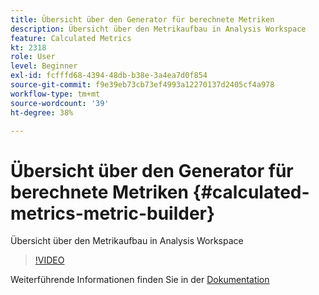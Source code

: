 ```yaml
---
title: Übersicht über den Generator für berechnete Metriken
description: Übersicht über den Metrikaufbau in Analysis Workspace
feature: Calculated Metrics
kt: 2318
role: User
level: Beginner
exl-id: fcfffd68-4394-48db-b38e-3a4ea7d0f854
source-git-commit: f9e39eb73cb73ef4993a12270137d2405cf4a978
workflow-type: tm+mt
source-wordcount: '39'
ht-degree: 38%

---
```


# Übersicht über den Generator für berechnete Metriken {#calculated-metrics-metric-builder}

Übersicht über den Metrikaufbau in Analysis Workspace

>[!VIDEO](https://video.tv.adobe.com/v/25411/?quality=12&learn=on)

Weiterführende Informationen finden Sie in der [Dokumentation](https://experienceleague.adobe.com/docs/analytics/components/calculated-metrics/calcmetric-workflow/cm-build-metrics.html?lang=de)
